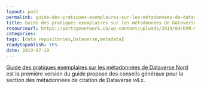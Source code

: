 ```yaml
---
layout: post 
permalink: guide-des-pratiques-exemplaires-sur-les-métadonnées-de-dataverse-nord
title: Guide des pratiques exemplaires sur les métadonnées de Dataverse Nord
resourceurl: https://portagenetwork.ca/wp-content/uploads/2019/04/DVN-Metadata_FR.pdf
categories: 
tags: [data repositories,Dataverse,metadata]
readytopublish: YES
date: 2019-07-19
---
```

[Guide des pratiques exemplaires sur les métadonnées de Dataverse Nord](https://portagenetwork.ca/wp-content/uploads/2019/04/DVN-Metadata_FR.pdf) est la première version du guide propose des conseils généraux pour la section des métadonnées de citation de Dataverse v4.x.